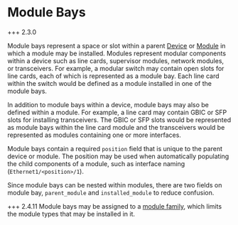 # Module Bays

+++ 2.3.0

Module bays represent a space or slot within a parent [Device](device.md) or [Module](module.md) in which a module may be installed. Modules represent modular components within a device such as line cards, supervisor modules, network modules, or transceivers. For example, a modular switch may contain open slots for line cards, each of which is represented as a module bay. Each line card within the switch would be defined as a module installed in one of the module bays.

In addition to module bays within a device, module bays may also be defined within a module. For example, a line card may contain GBIC or SFP slots for installing transceivers. The GBIC or SFP slots would be represented as module bays within the line card module and the transceivers would be represented as modules containing one or more interfaces.

Module bays contain a required `position` field that is unique to the parent device or module. The position may be used when automatically populating the child components of a module, such as interface naming (`Ethernet1/<position>/1`).

Since module bays can be nested within modules, there are two fields on module bay, `parent_module` and `installed_module` to reduce confusion.

+++ 2.4.11
    Module bays may be assigned to a [module family](modulefamily.md), which limits the module types that may be installed in it.
